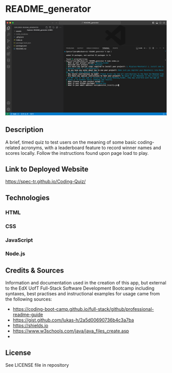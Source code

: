# README_generator

![Screenshot of the app as viewed in a desktop browser](assets/images/ReadmeGeneratorCap.png)

## Description

A brief, timed quiz to test users on the meaning of some basic coding-related acronyms, with a leaderboard feature to record winner names and scores locally. Follow the instructions found upon page load to play.

## Link to Deployed Website

https://spec-tr.github.io/Coding-Quiz/


## Technologies

### HTML
### CSS
### JavaScript
### Node.js

## Credits & Sources

Information and documentation used in the creation of this app, but external to the EdX UofT Full-Stack Software Development Bootcamp including syntaxes, best practises and instructional examples for usage came from the following sources:
- https://coding-boot-camp.github.io/full-stack/github/professional-readme-guide
- https://gist.github.com/lukas-h/2a5d00690736b4c3a7ba
- https://shields.io
- https://www.w3schools.com/java/java_files_create.asp
- 

## License

See LICENSE file in repository